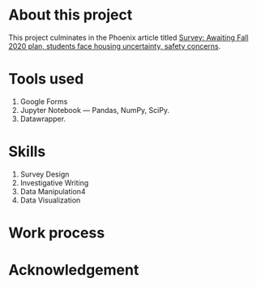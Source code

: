 # About this project
This project culminates in the Phoenix article titled [Survey: Awaiting Fall 2020 plan, students face housing uncertainty, safety concerns](https://swarthmorephoenix.com/2020/06/30/students-weigh-in-on-fall-2020/). 

# Tools used
1. Google Forms
2. Jupyter Notebook — Pandas, NumPy, SciPy.
3. Datawrapper.

# Skills
1. Survey Design
2. Investigative Writing
3. Data Manipulation4
4. Data Visualization

# Work process

# Acknowledgement
